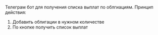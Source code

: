 Телеграм бот для получения списка выплат по облгиациям.
Принцип действия:
  1. Добавить облигации в нужном количестве
  2. По кнопке получить список выплат
